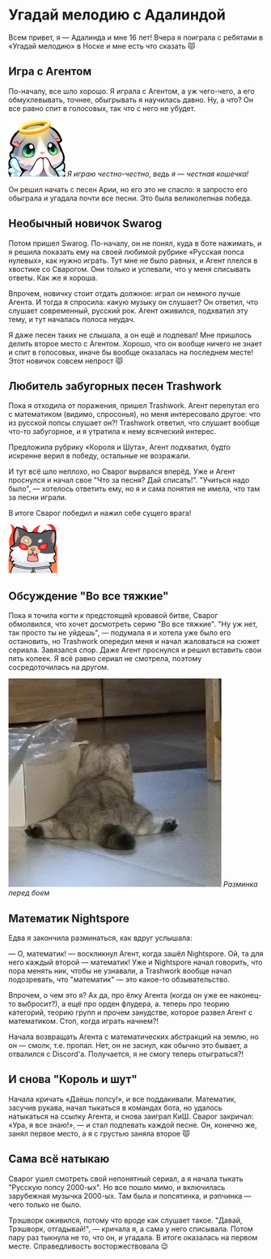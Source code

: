 ﻿---
authors:
  - adalinda
tags:
  - события
  - угадай мелодию
---

# Угадай мелодию с Адалиндой

Всем привет, я — Адалинда и мне 16 лет! Вчера я поиграла с ребятами в «Угадай мелодию» в Носке и мне есть что сказать 😾

## Игра с Агентом

По-началу, все шло хорошо. Я играла с Агентом, а уж чего-чего, а его обмухлевывать, точнее, обыгрывать я научилась давно. Ну, а что? Он все равно спит в голосовых, так что с него не убудет.

![catAngelPray](./catAngelPray.webp)
*Я играю честно-честно, ведь я — честная кошечка!*

Он решил начать с песен Арии, но его это не спасло: я запросто его обыграла и угадала почти все песни. Это была великолепная победа.

## Необычный новичок Swarog

Потом пришел Swarog. По-началу, он не понял, куда в боте нажимать, и я решила показать ему на своей любимой рубрике «Русская попса нулевых», как нужно играть. Тут мне не было равных, и Агент плелся в хвостике со Сварогом. Они только и успевали, что у меня списывать ответы. Как же я хороша.

Впрочем, новичку стоит отдать должное: играл он немного лучше Агента. И тогда я спросила: какую музыку он слушает? Он ответил, что слушает современный, русский рок. Агент оживился, подхватил эту тему, и тут началась полоса неудач.

Я даже песен таких не слышала, а он ещё и подпевал! Мне пришлось делить второе место с Агентом. Хорошо, что он вообще ничего не знает и спит в голосовых, иначе бы вообще оказалась на последнем месте! Этот новичок совсем непрост 😾

## Любитель забугорных песен Trashwork

Пока я отходила от поражения, пришел Trashwork. Агент перепутал его с математиком (видимо, спросонья), но меня интересовало другое: что из русской попсы слушает он?! Trashwork ответил, что слушает вообще что-то забугорное, и я утратила к нему всяческий интерес.

Предложила рубрику «Короля и Шута», Агент подхватил, будто искренне верил в победу, остальные не возражали.

И тут всё шло неплохо, но Сварог вырвался вперёд. Уже и Агент проснулся и начал свое "Что за песня? Дай списать!". "Учиться надо было", — хотелось ответить ему, но я и сама понятия не имела, что там за песни играли.

В итоге Сварог победил и нажил себе сущего врага!

![catFurious](./catFurious.webp)

## Обсуждение "Во все тяжкие"

Пока я точила когти к предстоящей кровавой битве, Сварог обмолвился, что хочет досмотреть серию "Во все тяжкие". "Ну уж нет, так просто ты не уйдешь", — подумала я и хотела уже было его остановить, но Trashwork опередил меня и начал жаловаться на сюжет сериала. Завязался спор. Даже Агент проснулся и решил вставить свои пять копеек. Я всё равно сериал не смотрела, поэтому сосредоточилась на другом.

![catSplit](./catSplit.webp)
*Разминка перед боем*

## Математик Nightspore

Едва я закончила разминаться, как вдруг услышала:

— О, математик! — воскликнул Агент, когда зашёл Nightspore. Ой, та для него каждый второй — математик! Уже и Nightspore начал говорить, что пора менять ник, чтобы не узнавали, а Trashwork вообще начал подозревать, что "математик" — это какое-то обзывательство.

Впрочем, о чем это я? Ах да, про ёлку Агента (когда он уже ее наконец-то выбросит?), а ещё про орден флудера, а. теперь про теорию категорий, теорию групп и прочем занудстве, которое развел Агент с математиком. Стоп, когда играть начнем?!

Начала возвращать Агента с математических абстракций на землю, но он — смолк, т.е. пропал. Нет, он не заснул, как обычно это бывает, а отвалился с Discord'а. Получается, я не смогу теперь отыграться?!

## И снова "Король и шут"

Начала кричать «Даёшь попсу!», и все поддакивали. Математик, засучив рукава, начал тыкаться в командах бота, но удалось натыкаться на ссылку Агента, и снова заиграл КиШ. Сварог закричал: «Ура, я все знаю!», — и стал подпевать каждой песне. Он, конечно же, занял первое место, а я с грустью заняла второе 😾

## Сама всё натыкаю

Сварог ушел смотреть свой непонятный сериал, а я начала тыкать "Русскую попсу 2000-ых". Но все пошло мимо, и включилась зарубежная музычка 2000-ых. Там была и попсятинка, и рэпчинка — чего только не было.

Трэшворк оживился, потому что вроде как слушает такое. "Давай, Трэшворк, отгадывай!", — кричала я, а сама у него списывала. Потом пару раз тыкнула не то, что он, и угадала. В итоге оказалась на первом месте. Справедливость восторжествовала 😌
